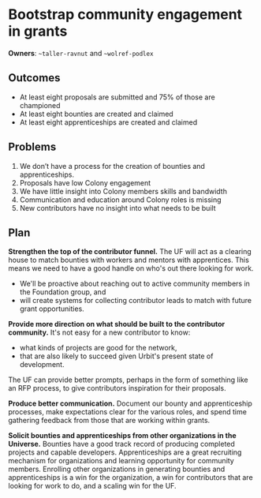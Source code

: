 # Bootstrap community engagement in grants

**Owners**: `~taller-ravnut` and `~wolref-podlex` 

## Outcomes

- At least eight proposals are submitted and 75% of those are championed
- At least eight bounties are created and claimed
- At least eight apprenticeships are created and claimed

## Problems

1. We don’t have a process for the creation of bounties and apprenticeships.
2. Proposals have low Colony engagement
3. We have little insight into Colony members skills and bandwidth
4. Communication and education around Colony roles is missing
5. New contributors have no insight into what needs to be built

## Plan

**Strengthen the top of the contributor funnel.** The UF will act as a clearing
house to match bounties with workers and mentors with apprentices. This means we
need to have a good handle on who's out there looking for work.

- We'll be proactive about reaching out to active community members in the
  Foundation group, and
- will create systems for collecting contributor leads to match with future
  grant opportunities.

**Provide more direction on what should be built to the contributor community.**
It's not easy for a new contributor to know:

- what kinds of projects are good for the network, 
- that are also likely to succeed given Urbit's present state of development.

The UF can provide better prompts, perhaps in the form of something like an RFP
process, to give contributors inspiration for their proposals.

**Produce better communication.** Document our bounty and apprenticeship
processes, make expectations clear for the various roles, and spend time
gathering feedback from those that are working within grants.

**Solicit bounties and apprenticeships from other organizations in the
Universe.** Bounties have a good track record of producing completed projects
and capable developers. Apprenticeships are a great recruiting mechanism for
organizations and learning opportunity for community members. Enrolling other
organizations in generating bounties and apprenticeships is a win for the
organization, a win for contributors that are looking for work to do, and a
scaling win for the UF.


